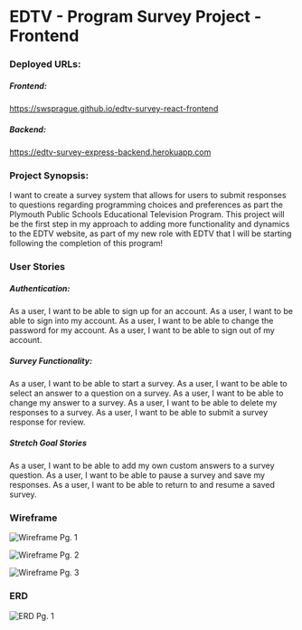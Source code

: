 # EDTV - Program Survey Project - Frontend

### Deployed URLs:

##### Frontend:
https://swsprague.github.io/edtv-survey-react-frontend

##### Backend:
https://edtv-survey-express-backend.herokuapp.com

### Project Synopsis:
I want to create a survey system that allows for users to submit responses to questions regarding programming choices and preferences as part the Plymouth Public Schools Educational Television Program. This project will be the first step in my approach to adding more functionality and dynamics to the EDTV website, as part of my new role with EDTV that I will be starting following the completion of this program!

### User Stories

##### Authentication:

As a user, I want to be able to sign up for an account.
As a user, I want to be able to sign into my account.
As a user, I want to be able to change the password for my account.
As a user, I want to be able to sign out of my account.

##### Survey Functionality:

As a user, I want to be able to start a survey.
As a user, I want to be able to select an answer to a question on a survey.
As a user, I want to be able to change my answer to a survey.
As a user, I want to be able to delete my responses to a survey.
As a user, I want to be able to submit a survey response for review.

##### Stretch Goal Stories

As a user, I want to be able to add my own custom answers to a survey question.
As a user, I want to be able to pause a survey and save my responses.
As a user, I want to be able to return to and resume a saved survey.

### Wireframe
![Wireframe Pg. 1][Wireframe Pt. 1]

[Wireframe Pt. 1]: https://i.imgur.com/of3YCLZ.png

![Wireframe Pg. 2][Wireframe Pt. 2]

[Wireframe Pt. 2]: https://i.imgur.com/XdIb37i.png

![Wireframe Pg. 3][Wireframe Pt. 3]

[Wireframe Pt. 3]: https://i.imgur.com/tmF78HH.png

### ERD

![ERD Pg. 1][ERD]

[ERD]: https://i.imgur.com/ZQ40KQ6.jpg
